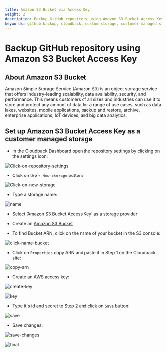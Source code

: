 ```yaml
---
title: Amazon S3 Bucket via Access Key
weight: 2
description: Backup GitHub repository using Amazon S3 Bucket Access Key
keywords: github backup, cloudback, custom storage, customer-managed storage, amazon s3 bucket, amazon s3 bucket access key
---
```


# Backup GitHub repository using Amazon S3 Bucket Access Key

## About Amazon S3 Bucket

Amazon Simple Storage Service (Amazon S3) is an object storage service that offers industry-leading scalability, data availability, security, and performance. This means customers of all sizes and industries can use it to store and protect any amount of data for a range of use cases, such as data lakes, websites, mobile applications, backup and restore, archive, enterprise applications, IoT devices, and big data analytics. 

## Set up Amazon S3 Bucket Access Key as a customer managed storage

* In the Cloudback Dashboard open the repository settings by clicking on the settings icon:

![Click-on-repository-settings](/static/bucket/0001-Dashboard.png)

* Click on the `+ New storage` button:

![Click-on-new-storage](/static/bucket/001-Add-new-storage.png)

* Type a storage name:

![name](/static/amazon-access-key/01-storage-name.png)

* Select ‘Amazon S3 Bucket Access Key’ as a storage provider

* Create an [Amazon S3 Bucket](https://docs.aws.amazon.com/AmazonS3/latest/userguide/creating-bucket.html) 

* To find Bucket ARN, click on the name of your bucket in the S3 console:

![click-name-bucket](/static/amazon-access-key/02-click-name.png)

* Click on `Properties` copy ARN and paste it in Step 1 on the Cloudback site:

![copy-arn](/static/amazon-access-key/03-arn.png)

* Create an AWS access key:

![create-key](/static/amazon-access-key/04-create-access-key.png)

![key](/static/amazon-access-key/05-copy.png)

* Type it's id and secret to Step 2 and click on `Save` button:

![save](/static/amazon-access-key/06-save.png)

* Save changes:

![save-changes](/static/amazon-access-key/07-save-changes.png)

![final](/static/amazon-access-key/08-final.png)